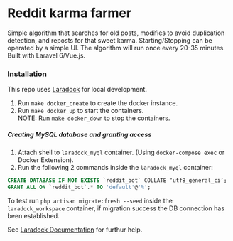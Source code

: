 # Reddit karma farmer

Simple algorithm that searches for old posts, modifies to avoid duplication detection, and reposts for that sweet karma. Starting/Stopping can be operated by a simple UI. The algorithm will run once every 20-35 minutes. Built with Laravel 6/Vue.js.

### Installation
This repo uses [Laradock](https://laradock.io/) for local development.

1. Run `make docker_create` to create the docker instance.
2. Run `make docker_up` to start the containers.
<br />NOTE: Run `make docker_down` to stop the containers. 

##### Creating MySQL database and granting access
1. Attach shell to `laradock_myql` container. (Using `docker-compose exec` or Docker Extension).
2. Run the following 2 commands inside the `laradock_myql` container:

```sql
CREATE DATABASE IF NOT EXISTS `reddit_bot` COLLATE ‘utf8_general_ci’;
GRANT ALL ON `reddit_bot`.* TO 'default'@'%';
```

To test run `php artisan migrate:fresh --seed` inside the `laradock_workspace` container, if migration success the DB connection has been established.

See [Laradock Documentation](https://laradock.io/documentation/#create-multiple-databases-mysql) for furthur help. 
